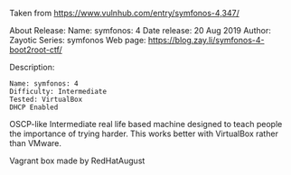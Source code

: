 Taken from https://www.vulnhub.com/entry/symfonos-4,347/ 

About Release:
    Name: symfonos: 4
    Date release: 20 Aug 2019
    Author: Zayotic
    Series: symfonos
    Web page: https://blog.zay.li/symfonos-4-boot2root-ctf/

Description:

    Name: symfonos: 4
    Difficulty: Intermediate
    Tested: VirtualBox
    DHCP Enabled

OSCP-like Intermediate real life based machine designed to teach people the importance of trying harder.
This works better with VirtualBox rather than VMware.
 
Vagrant box made by RedHatAugust
